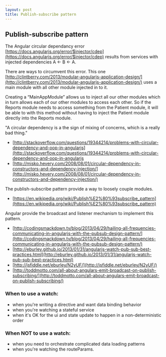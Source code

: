 ```yaml
---
layout: post
title: Publish-subscribe pattern
---
```


## Publish-subscribe pattern


The Angular circular dependancy error [https://docs.angularjs.org/error/$injector/cdep](https://docs.angularjs.org/error/$injector/cdep) results from services with injected dependencies A <- B <- A. 

There are ways to circumvent this error. This one [http://clintberry.com/2013/modular-angularjs-application-design/](http://clintberry.com/2013/modular-angularjs-application-design/) uses a main module with all other module injected in to it.

Creating a “MainAppModule” allows us to inject all our other modules which in turn allows each of our other modules to access each other. So if the Reports module needs to access something from the Patient module, it will be able to with this method without having to inject the Patient module directly into the Reports module.



"A circular dependency is a the sign of mixing of concerns, which is a really bad thing."
* [http://stackoverflow.com/questions/19344214/problems-with-circular-dependency-and-oop-in-angularjs](http://stackoverflow.com/questions/19344214/problems-with-circular-dependency-and-oop-in-angularjs
* [http://misko.hevery.com/2008/08/01/circular-dependency-in-constructors-and-dependency-injection/](http://misko.hevery.com/2008/08/01/circular-dependency-in-constructors-and-dependency-injection/)

The publish-subscribe pattern provide a way to loosely couple modules. 
* [https://en.wikipedia.org/wiki/Publish%E2%80%93subscribe_pattern](https://en.wikipedia.org/wiki/Publish%E2%80%93subscribe_pattern)

Angular provide the broadcast and listener mechanism to implement this pattern. 
* [http://codingsmackdown.tv/blog/2013/04/29/hailing-all-frequencies-communicating-in-angularjs-with-the-pubsub-design-pattern/](http://codingsmackdown.tv/blog/2013/04/29/hailing-all-frequencies-communicating-in-angularjs-with-the-pubsub-design-pattern/)
* [http://eburley.github.io/2013/01/31/angularjs-watch-pub-sub-best-practices.html](http://eburley.github.io/2013/01/31/angularjs-watch-pub-sub-best-practices.html)
* [http://jsfiddle.net/eburley/N2yUF/](http://jsfiddle.net/eburley/N2yUF/)
* [http://toddmotto.com/all-about-angulars-emit-broadcast-on-publish-subscribing/](http://toddmotto.com/all-about-angulars-emit-broadcast-on-publish-subscribing/)


### When to use a watch:

* when you're writing a directive and want data binding behavior
* when you're watching a stateful service
* when it's OK for the ui and state update to happen in a non-deterministic order

### When NOT to use a watch:

* when you need to orchestrate complicated data loading patterns
* when you're watching the routeParams.


